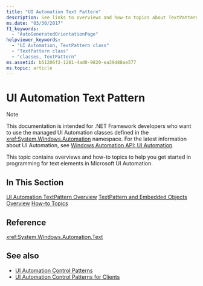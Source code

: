 ```yaml
---
title: "UI Automation Text Pattern"
description: See links to overviews and how-to topics about TextPattern. These links help you get started in programming for text elements in Microsoft UI Automation.
ms.date: "03/30/2017"
f1_keywords:
  - "AutoGeneratedOrientationPage"
helpviewer_keywords:
  - "UI Automation, TextPattern class"
  - "TextPattern class"
  - "classes, TextPattern"
ms.assetid: b51206f2-1281-4ad0-9820-ea39d88ae577
ms.topic: article
---
```

# UI Automation Text Pattern

> [!NOTE]
> This documentation is intended for .NET Framework developers who want to use the managed UI Automation classes defined in the <xref:System.Windows.Automation> namespace. For the latest information about UI Automation, see [Windows Automation API: UI Automation](/windows/win32/winauto/entry-uiauto-win32).

 This topic contains overviews and how-to topics to help you get started in programming for text elements in Microsoft UI Automation.

## In This Section

 [UI Automation TextPattern Overview](ui-automation-textpattern-overview.md)
 [TextPattern and Embedded Objects Overview](textpattern-and-embedded-objects-overview.md)
 [How-to Topics](ui-automation-text-pattern-how-to-topics.md)

## Reference

 <xref:System.Windows.Automation.Text>

## See also

- [UI Automation Control Patterns](ui-automation-control-patterns.md)
- [UI Automation Control Patterns for Clients](ui-automation-control-patterns-for-clients.md)
